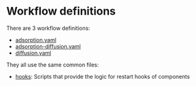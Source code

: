 # Workflow definitions

There are 3 workflow definitions:

- [adsorption.yaml](adsorption.yaml)
- [adsorption-diffusion.yaml](adsorption-diffusion.yaml)
- [diffusion.yaml](diffusion.yaml)

They all use the same common files:

- [hooks](../hooks/): Scripts that provide the logic for restart hooks of components

